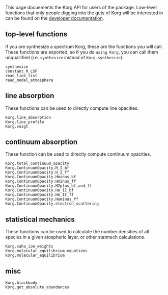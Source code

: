 This page docuements the Korg API for users of the package. Low-level functions that only people 
digging into the guts of Korg will be interested in can be found on the 
[developer documentation](../devdocs).

## top-level functions
If you are synthesize a spectrum Korg, these are the functions you will call.  
These functions are exported, so if you do `using Korg`, you can call them unquallified (i.e.
`synthesize` instead of `Korg.synthesize`).  

```@docs
synthesize
constant_R_LSF
read_line_list
read_model_atmosphere
```

## line absorption 
These functions can be used to directly compute line opacities. 

```@docs
Korg.line_absorption
Korg.line_profile
Korg.voigt
```

## continuum absorption
These function can be used to directly compute continuum opacities.

```@docs
Korg.total_continuum_opacity
Korg.ContinuumOpacity.H_I_bf
Korg.ContinuumOpacity.H_I_ff
Korg.ContinuumOpacity.Hminus_bf
Korg.ContinuumOpacity.Hminus_ff
Korg.ContinuumOpacity.H2plus_bf_and_ff
Korg.ContinuumOpacity.He_II_bf
Korg.ContinuumOpacity.He_II_ff
Korg.ContinuumOpacity.Heminus_ff
Korg.ContinuumOpacity.electron_scattering
```

## statistical mechanics
These functions can be used to calculate the number densities of all species in a given atospheric 
layer, or other statmech calculations. 

```@docs
Korg.saha_ion_weights
Korg.molecular_equilibrium_equations
Korg.molecular_equilibrium
```

## misc

```@docs
Korg.blackbody
Korg.get_absolute_abundances
```

